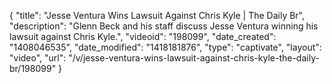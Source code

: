 {
    "title": "Jesse Ventura Wins Lawsuit Against Chris Kyle | The Daily Br",
    "description": "Glenn Beck and his staff discuss Jesse Ventura winning his lawsuit against Chris Kyle.",
    "videoid": "198099",
    "date_created": "1408046535",
    "date_modified": "1418181876",
    "type": "captivate",
    "layout": "video",
    "url": "\/v\/jesse-ventura-wins-lawsuit-against-chris-kyle-the-daily-br\/198099"
}